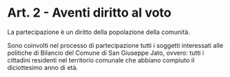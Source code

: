 # Art. 2 - Aventi diritto al voto

La partecipazione è un diritto della popolazione della comunità. 

Sono coinvolti nel processo di partecipazione tutti i soggetti interessati alle politiche di Bilancio del Comune di San Giuseppe Jato, ovvero: tutti i cittadini residenti nel territorio comunale che abbiano compiuto il diciottesimo anno di età.
